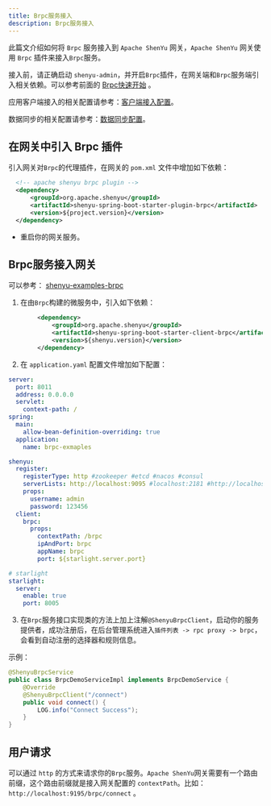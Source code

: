 ```yaml
---
title: Brpc服务接入
description: Brpc服务接入
---
```


此篇文介绍如何将 `Brpc` 服务接入到 `Apache ShenYu` 网关，`Apache ShenYu` 网关使用 `Brpc` 插件来接入`Brpc`服务。

接入前，请正确启动 `shenyu-admin`，并开启`Brpc`插件，在网关端和`Brpc`服务端引入相关依赖。可以参考前面的 [Brpc快速开始](../quick-start/quick-start-brpc) 。


应用客户端接入的相关配置请参考：[客户端接入配置](property-config/register-center-access.md)。

数据同步的相关配置请参考：[数据同步配置](property-config/use-data-sync.md)。

## 在网关中引入 Brpc 插件


引入网关对`Brpc`的代理插件，在网关的 `pom.xml` 文件中增加如下依赖：


```xml
  <!-- apache shenyu brpc plugin -->
  <dependency>
      <groupId>org.apache.shenyu</groupId>
      <artifactId>shenyu-spring-boot-starter-plugin-brpc</artifactId>
      <version>${project.version}</version>
  </dependency>
```

* 重启你的网关服务。

## Brpc服务接入网关

可以参考： [shenyu-examples-brpc](https://github.com/apache/shenyu/tree/master/shenyu-examples/shenyu-examples-brpc)

1. 在由`Brpc`构建的微服务中，引入如下依赖：

```xml
        <dependency>
            <groupId>org.apache.shenyu</groupId>
            <artifactId>shenyu-spring-boot-starter-client-brpc</artifactId>
            <version>${shenyu.version}</version>
        </dependency>
```

2. 在 `application.yaml` 配置文件增加如下配置：

```yaml
server:
  port: 8011
  address: 0.0.0.0
  servlet:
    context-path: /
spring:
  main:
    allow-bean-definition-overriding: true
  application:
    name: brpc-exmaples

shenyu:
  register:
    registerType: http #zookeeper #etcd #nacos #consul
    serverLists: http://localhost:9095 #localhost:2181 #http://localhost:2379 #localhost:8848
    props:
      username: admin
      password: 123456
  client:
    brpc:
      props:
        contextPath: /brpc
        ipAndPort: brpc
        appName: brpc
        port: ${starlight.server.port}

# starlight
starlight:
  server:
    enable: true
    port: 8005
```

3. 在`Brpc`服务接口实现类的方法上加上注解`@ShenyuBrpcClient`，启动你的服务提供者，成功注册后，在后台管理系统进入`插件列表 -> rpc proxy -> brpc`，会看到自动注册的选择器和规则信息。

示例：

```java
@ShenyuBrpcService
public class BrpcDemoServiceImpl implements BrpcDemoService {
    @Override
    @ShenyuBrpcClient("/connect")
    public void connect() {
        LOG.info("Connect Success");
    }
}
```

## 用户请求

可以通过 `http` 的方式来请求你的`Brpc`服务。`Apache ShenYu`网关需要有一个路由前缀，这个路由前缀就是接入网关配置的 `contextPath`。比如： `http://localhost:9195/brpc/connect` 。
